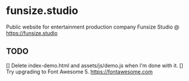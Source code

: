 # funsize.studio
Public website for entertainment production company Funsize Studio @ https://funsize.studio

## TODO

[] Delete index-demo.html and assets/js/demo.js when I'm done with it.
[] Try upgrading to Font Awesome 5. https://fontawesome.com
